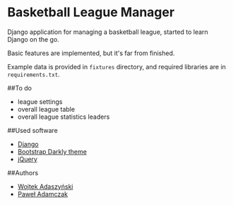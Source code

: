 Basketball League Manager
=========================
Django application for managing a basketball league, started to learn Django on the go.

Basic features are implemented, but it's far from finished.

Example data is provided in `fixtures` directory, and required libraries are in `requirements.txt`.

##To do
- league settings
- overall league table
- overall league statistics leaders

##Used software
- [Django](https://www.djangoproject.com/)
- [Bootstrap Darkly theme](https://bootswatch.com/darkly/)
- [jQuery](https://jquery.com/)

##Authors
- [Wojtek Adaszyński](https://github.com/wojciechAdaszynski)
- [Paweł Adamczak](https://github.com/pawelad)